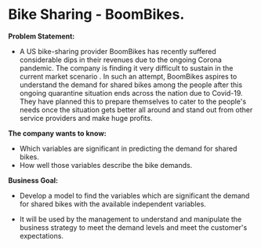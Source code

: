 # Bike Sharing - BoomBikes.
**Problem Statement:**
- A US bike-sharing provider BoomBikes has recently suffered considerable dips in their revenues due to the ongoing Corona pandemic. The company is finding it very difficult to sustain in the current market scenario . In such an attempt, BoomBikes aspires to understand the demand for shared bikes among the people after this ongoing quarantine situation ends across the nation due to Covid-19. They have planned this to prepare themselves to cater to the people's needs once the situation gets better all around and stand out from other service providers and make huge profits.

**The company wants to know:**
- Which variables are significant in predicting the demand for shared bikes. 
- How well those variables describe the bike demands.

**Business Goal:**

- Develop a model to find the variables which are significant the demand for shared bikes with the available independent variables.

- It will be used by the management to understand and manipulate the business strategy to meet the demand levels and meet the customer's expectations.
